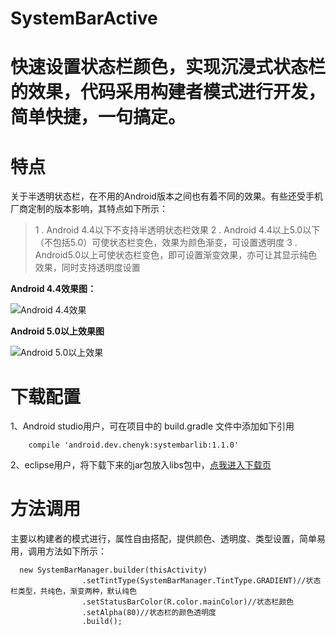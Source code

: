 # SystemBarActive
# **快速设置状态栏颜色，实现沉浸式状态栏的效果，代码采用构建者模式进行开发，简单快捷，一句搞定。**

# **特点**

关于半透明状态栏，在不用的Android版本之间也有着不同的效果。有些还受手机厂商定制的版本影响，其特点如下所示：
>1 . Android 4.4以下不支持半透明状态栏效果
>2 . Android 4.4以上5.0以下（不包括5.0）可使状态栏变色，效果为颜色渐变，可设置透明度
>3 . Android5.0以上可使状态栏变色，即可设置渐变效果，亦可让其显示纯色效果，同时支持透明度设置

**Android 4.4效果图：**

![Android 4.4效果](http://upload-images.jianshu.io/upload_images/2369466-dc1128024841778f?imageMogr2/auto-orient/strip%7CimageView2/2/w/1240)

**Android 5.0以上效果图**

![Android 5.0以上效果](http://upload-images.jianshu.io/upload_images/2369466-952d2656638f0006?imageMogr2/auto-orient/strip%7CimageView2/2/w/1240)

# **下载配置**

1、Android studio用户，可在项目中的 build.gradle 文件中添加如下引用

```
    compile 'android.dev.chenyk:systembarlib:1.1.0'
```
2、eclipse用户，将下载下来的jar包放入libs包中，[点我进入下载页](https://github.com/chenykKits/SystemBarActive/raw/master/systembarlib-1.1.0.jar)

# **方法调用**

主要以构建者的模式进行，属性自由搭配，提供颜色、透明度、类型设置，简单易用，调用方法如下所示：

```
  new SystemBarManager.builder(thisActivity)
                .setTintType(SystemBarManager.TintType.GRADIENT)//状态栏类型，共纯色，渐变两种，默认纯色
                .setStatusBarColor(R.color.mainColor)//状态栏颜色
                .setAlpha(80)//状态栏的颜色透明度
                .build();
```
